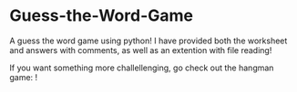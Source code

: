 # Guess-the-Word-Game
A guess the word game using python! I have provided both the worksheet and answers with comments, as well as an extention with file reading!

If you want something more challellenging, go check out the hangman game: !
